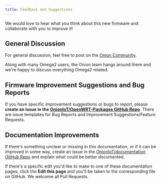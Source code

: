 ```yaml
---
title: Feedback and Suggestions
---
```


We would love to hear what you think about this new firmware and collaborate with you to improve it!

## General Discussion

For general discussion, feel free to post on the [Onion Community](https://community.onion.io/category/2/omega-talk). 

Along with many Omega2 users, the Onion team hangs around there and we're happy to discuss everything Omega2 related.

## Firmware Improvement Suggestions and Bug Reports

If you have specific improvement suggestions or bugs to report, please **create an Issue in the [OnionIoT/OpenWRT-Packages GitHub Repo](https://github.com/OnionIoT/OpenWRT-Packages)**.
There are issue templates for Bug Reports and Improvement Suggestions/Feature Requests.

## Documentation Improvements
If there's something unclear or missing in this documentation, or if it can be improved in some way, create an issue in the [OnionIoT/documentation GitHub Repo](https://github.com/OnionIoT/documentation) and explain what could be better documented.

If there's a specific edit you'd like to make to one of these documentation pages, click the **Edit this page** and you'll be taken to the corresponding file on GitHub. We welcome all Pull Requests.